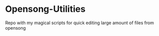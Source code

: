 # Opensong-Utilities

Repo with my magical scripts for quick editing large amount of files from opensong